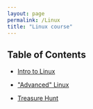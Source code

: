 ```yaml
---
layout: page
permalink: /Linux
title: "Linux course"
---
```

## Table of Contents
- [Intro to Linux](/Linux/Intro)  
- ["Advanced" Linux](/Linux/Advance)

- [Treasure Hunt](/Linux/TreasureHunt)